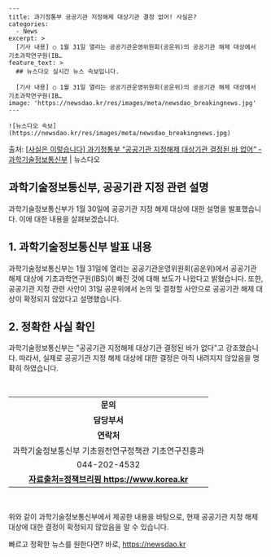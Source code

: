     ---
    title: 과기정통부 공공기관 지정해제 대상기관 결정 없어! 사실은?
    categories:
      - News
    excerpt: >
      [기사 내용] ○ 1월 31일 열리는 공공기관운영위원회(공운위)의 공공기관 해제 대상에서 기초과학연구원(IB…
    feature_text: >
      ## 뉴스다오 실시간 뉴스 속보입니다.
    
      [기사 내용] ○ 1월 31일 열리는 공공기관운영위원회(공운위)의 공공기관 해제 대상에서 기초과학연구원(IB…
    image: 'https://newsdao.kr/res/images/meta/newsdao_breakingnews.jpg'
    ---
    
    ![뉴스다오 속보](https://newsdao.kr/res/images/meta/newsdao_breakingnews.jpg)

<p>출처: <a href="https://newsdao.kr/3091" rel="dofollow">[사실은 이렇습니다] 과기정통부 “공공기관 지정해제 대상기관 결정된 바 없어” - 과학기술정보통신부</a> | 뉴스다오</p>

<h2>과학기술정보통신부, 공공기관 지정 관련 설명</h2>
<p data-ke-size="size16">과학기술정보통신부가 1월 30일에 공공기관 지정 해제 대상에 대한 설명을 발표했습니다. 이에 대한 내용을 살펴보겠습니다.</p>

<h2 data-ke-size="size26">1. 과학기술정보통신부 발표 내용</h2>
<p data-ke-size="size16">과학기술정보통신부는 1월 31일에 열리는 공공기관운영위원회(공운위)에서 공공기관 해제 대상에 기초과학연구원(IBS)이 빠진 것에 대해 보도가 나왔다고 밝혔습니다. 또한, 공공기관 지정 관련 사안이 31일 공운위에서 논의 및 결정할 사안으로 공공기관 해제 대상이 확정되지 않았다고 설명했습니다.</p>

<h2 data-ke-size="size26">2. 정확한 사실 확인</h2>
<p data-ke-size="size16">과학기술정보통신부는 "공공기관 지정해제 대상기관 결정된 바가 없다"고 강조했습니다. 따라서, 실제로 공공기관 지정 해제 대상에 대한 결정은 아직 내려지지 않았음을 명확히 하였습니다.</p>
<p data-ke-size="size16">&nbsp;</p>
<table>
<tbody>
<tr>
<td style="text-align: center; height: 17px;"><b>문의</b></td>
</tr>
<tr>
<td style="text-align: center; height: 17px;"><b>담당부서</b></td>
</tr>
<tr>
<td style="text-align: center; height: 17px;"><b>연락처</b></td>
</tr>
<tr>
<td style="text-align: center; height: 17px;">과학기술정보통신부 기초원천연구정책관 기초연구진흥과</td>
</tr>
<tr>
<td style="text-align: center; height: 17px;">044-202-4532</td>
</tr>
<tr>
<td style="text-align: center; height: 17px;"><a href="https://https://www.korea.kr/main.do"><b>자료출처=정책브리핑 https://www.korea.kr</b></a></td>
</tr>
</tbody>
</table>
<p data-ke-size="size16">&nbsp;</p>
<p data-ke-size="size16">위와 같이 과학기술정보통신부에서 제공한 내용을 바탕으로, 현재 공공기관 지정 해제 대상에 대한 결정이 확정되지 않았음을 알 수 있습니다.</p> 

빠르고 정확한 뉴스를 원한다면? 바로, <a href="https://newsdao.kr" rel="dofollow">https://newsdao.kr</a>


    
